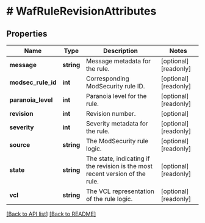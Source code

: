 # # WafRuleRevisionAttributes

## Properties

Name | Type | Description | Notes
------------ | ------------- | ------------- | -------------
**message** | **string** | Message metadata for the rule. | [optional] [readonly]
**modsec_rule_id** | **int** | Corresponding ModSecurity rule ID. | [optional] [readonly]
**paranoia_level** | **int** | Paranoia level for the rule. | [optional] [readonly]
**revision** | **int** | Revision number. | [optional]
**severity** | **int** | Severity metadata for the rule. | [optional] [readonly]
**source** | **string** | The ModSecurity rule logic. | [optional] [readonly]
**state** | **string** | The state, indicating if the revision is the most recent version of the rule. | [optional] [readonly]
**vcl** | **string** | The VCL representation of the rule logic. | [optional] [readonly]

[[Back to API list]](../../README.md#endpoints) [[Back to README]](../../README.md)
